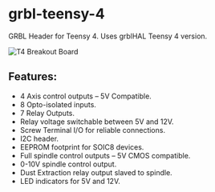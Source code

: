 # grbl-teensy-4
GRBL Header for Teensy 4. Uses grblHAL Teensy 4 version.

![T4 Breakout Board](https://github.com/phil-barrett/grbl-teensy-4/blob/master/PCB%20V100.jpg?raw=true "T4 Breakout Board")

## Features:
  * 4 Axis control outputs – 5V Compatible.
  * 8 Opto-isolated inputs.
  * 7 Relay Outputs.
  * Relay voltage switchable between 5V and 12V. 
  * Screw Terminal I/O for reliable connections.
  * I2C header.
  * EEPROM footprint for SOIC8 devices.
  * Full spindle control outputs – 5V CMOS compatible.
  * 0-10V spindle control output.
  * Dust Extraction relay output slaved to spindle.
  * LED indicators for 5V and 12V.
